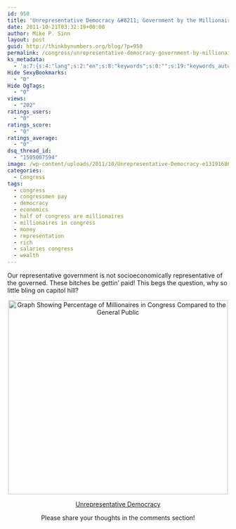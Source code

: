 ```yaml
---
id: 950
title: 'Unrepresentative Democracy &#8211; Government by the Millionaires and for the Millionaires'
date: 2011-10-21T03:32:19+00:00
author: Mike P. Sinn
layout: post
guid: http://thinkbynumbers.org/blog/?p=950
permalink: /congress/unrepresentative-democracy-government-by-millionaires-for-millionaires/
ks_metadata:
  - 'a:7:{s:4:"lang";s:2:"en";s:8:"keywords";s:0:"";s:19:"keywords_autoupdate";s:1:"1";s:11:"description";s:0:"";s:22:"description_autoupdate";s:1:"1";s:5:"title";s:0:"";s:6:"robots";s:12:"index,follow";}'
Hide SexyBookmarks:
  - "0"
Hide OgTags:
  - "0"
views:
  - "202"
ratings_users:
  - "0"
ratings_score:
  - "0"
ratings_average:
  - "0"
dsq_thread_id:
  - "1505007594"
image: /wp-content/uploads/2011/10/Unrepresentative-Democracy-e1319168693378.jpg
categories:
  - Congress
tags:
  - congress
  - congressmen pay
  - democracy
  - economics
  - half of congress are millionaires
  - millionaires in congress
  - money
  - representation
  - rich
  - salaries congress
  - wealth
---
```

Our representative government is not socioeconomically representative of the governed. These bitches be gettin&#8217; paid! This begs the question, why so little bling on capitol hill?

<p style="text-align: center;">
  <img class=" aligncenter" title="Unrepresentative Democracy - Government by the Millionaires and for the Millionaires" src="https://i1.wp.com/thinkbynumbers.org/wp-content/uploads/2011/10/Unrepresentative-Democracy-e1319168693378.jpg?resize=500%2C442" alt="Graph Showing Percentage of Millionaires in Congress Compared to the General Public" width="500" height="442" data-recalc-dims="1" />
</p>

<p style="text-align: center;">
  <span style="text-decoration: underline;">Unrepresentative Democracy</span>
</p>

<p style="text-align: center;">
  <p style="text-align: center;">
    Please share your thoughts in the comments section!
  </p>
  
  <p>
    &nbsp;
  </p>
  
  <p>
    &nbsp;
  </p>